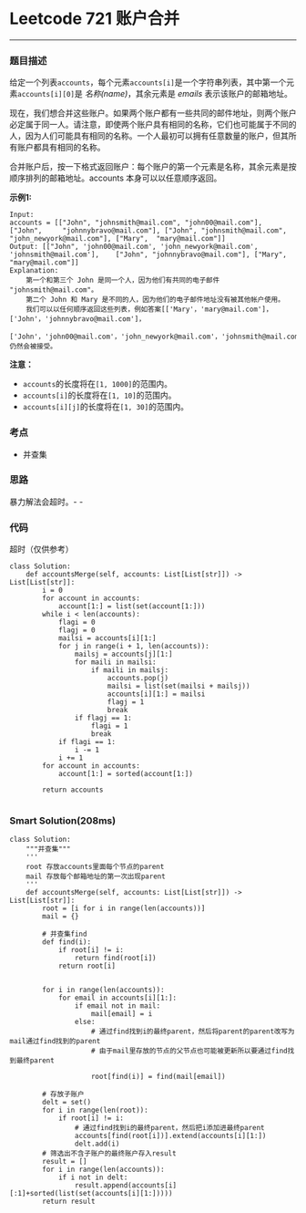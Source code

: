 # Leetcode 721 账户合并
***
### 题目描述
给定一个列表`accounts`，每个元素`accounts[i]`是一个字符串列表，其中第一个元素`accounts[i][0]`是 *名称(name)*，其余元素是 *emails* 表示该账户的邮箱地址。  

现在，我们想合并这些账户。如果两个账户都有一些共同的邮件地址，则两个账户必定属于同一人。请注意，即使两个账户具有相同的名称，它们也可能属于不同的人，因为人们可能具有相同的名称。一个人最初可以拥有任意数量的账户，但其所有账户都具有相同的名称。  

合并账户后，按一下格式返回账户：每个账户的第一个元素是名称，其余元素是按顺序排列的邮箱地址。accounts 本身可以以任意顺序返回。   

**示例1:**   
	
	Input: 
	accounts = [["John", "johnsmith@mail.com", "john00@mail.com"], ["John", 	"johnnybravo@mail.com"], ["John", "johnsmith@mail.com", "john_newyork@mail.com"], ["Mary", 	"mary@mail.com"]]
	Output: [["John", 'john00@mail.com', 'john_newyork@mail.com', 'johnsmith@mail.com'],  	["John", "johnnybravo@mail.com"], ["Mary", "mary@mail.com"]]
	Explanation: 
  		第一个和第三个 John 是同一个人，因为他们有共同的电子邮件 "johnsmith@mail.com"。 
  		第二个 John 和 Mary 是不同的人，因为他们的电子邮件地址没有被其他帐户使用。
  		我们可以以任何顺序返回这些列表，例如答案[['Mary'，'mary@mail.com']，		['John'，'johnnybravo@mail.com']，
  		['John'，'john00@mail.com'，'john_newyork@mail.com'，'johnsmith@mail.com']]仍然会被接受。

**注意：**

* `accounts`的长度将在`[1, 1000]`的范围内。
* `accounts[i]`的长度将在`[1, 10]`的范围内。
* `accounts[i][j]`的长度将在`[1, 30]`的范围内。

### 考点

* 并查集

### 思路
暴力解法会超时。- -

### 代码  
超时（仅供参考）

```
class Solution:
    def accountsMerge(self, accounts: List[List[str]]) -> List[List[str]]:
        i = 0
        for account in accounts:
            account[1:] = list(set(account[1:]))
        while i < len(accounts):
            flagi = 0
            flagj = 0
            mailsi = accounts[i][1:]
            for j in range(i + 1, len(accounts)):
                mailsj = accounts[j][1:]
                for maili in mailsi:
                    if maili in mailsj:
                        accounts.pop(j)
                        mailsi = list(set(mailsi + mailsj))
                        accounts[i][1:] = mailsi
                        flagj = 1
                        break
                if flagj == 1:
                    flagi = 1
                    break
            if flagi == 1:
                i -= 1
            i += 1
        for account in accounts:
            account[1:] = sorted(account[1:])

        return accounts
              
```

### Smart Solution(208ms)

```
class Solution:
 	"""并查集"""
    '''
    root 存放accounts里面每个节点的parent
    mail 存放每个邮箱地址的第一次出现parent
    '''
    def accountsMerge(self, accounts: List[List[str]]) -> List[List[str]]:
        root = [i for i in range(len(accounts))]
        mail = {}
        
        # 并查集find
        def find(i):
            if root[i] != i:
                return find(root[i])
            return root[i]
        
        
        for i in range(len(accounts)):
            for email in accounts[i][1:]:
                if email not in mail:
                    mail[email] = i
                else:
                    # 通过find找到i的最终parent，然后将parent的parent改写为mail通过find找到的parent
                    # 由于mail里存放的节点的父节点也可能被更新所以要通过find找到最终parent
                    
                    root[find(i)] = find(mail[email])
        
        # 存放子账户
        delt = set()
        for i in range(len(root)):
            if root[i] != i:
                # 通过find找到i的最终parent，然后把i添加进最终parent
                accounts[find(root[i])].extend(accounts[i][1:])
                delt.add(i)
        # 筛选出不含子账户的最终账户存入result
        result = []
        for i in range(len(accounts)):
            if i not in delt:
                result.append(accounts[i][:1]+sorted(list(set(accounts[i][1:]))))
        return result
```





	
